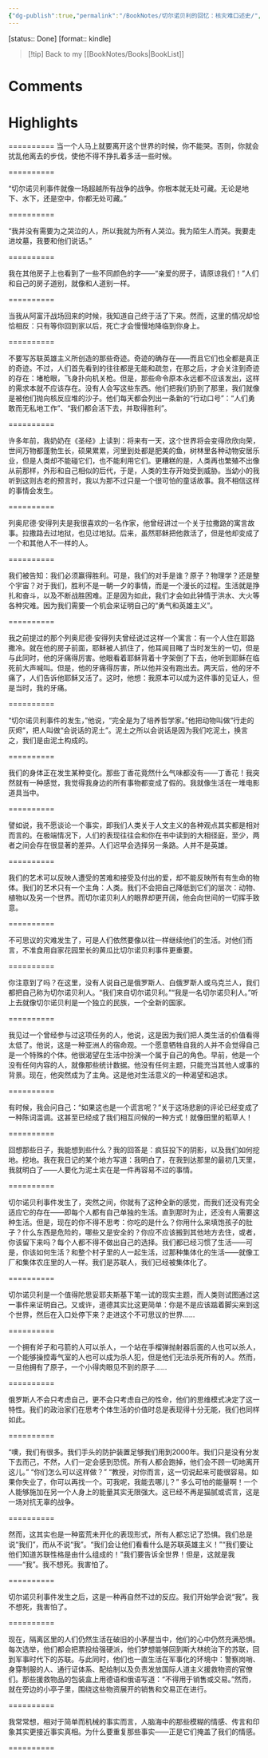 ```yaml
---
{"dg-publish":true,"permalink":"/BookNotes/切尔诺贝利的回忆：核灾难口述史/","title":"切尔诺贝利的回忆：核灾难口述史","noteIcon":""}
---
```


[status:: Done]
[format:: kindle]

>[!tip] Back to my [[BookNotes/Books\|BookList]]

# Comments

# Highlights

==========
当一个人马上就要离开这个世界的时候，你不能哭。否则，你就会扰乱他离去的步伐，使他不得不挣扎着多活一些时候。

==========

“切尔诺贝利事件就像一场超越所有战争的战争。你根本就无处可藏。无论是地下、水下，还是空中，你都无处可藏。”

==========


“我并没有需要为之哭泣的人，所以我就为所有人哭泣。我为陌生人而哭。我要走进坟墓，我要和他们说话。”

==========


我在其他房子上也看到了一些不同颜色的字——“亲爱的房子，请原谅我们！”人们和自己的房子道别，就像和人道别一样。

==========


当我从阿富汗战场回来的时候，我知道自己终于活了下来。然而，这里的情况却恰恰相反：只有等你回到家以后，死亡才会慢慢地降临到你身上。

==========

不要写苏联英雄主义所创造的那些奇迹。奇迹的确存在——而且它们也全都是真正的奇迹。不过，人们首先看到的往往都是无能和疏忽，在那之后，才会关注到奇迹的存在：堵枪眼，飞身扑向机关枪。但是，那些命令原本永远都不应该发出，这样的需求本就不应该存在。没有人会写这些东西。他们把我们扔到了那里，我们就像是被他们抛向核反应堆的沙子。他们每天都会列出一条新的“行动口号”：“人们勇敢而无私地工作”、“我们都会活下去，并取得胜利”。

==========


许多年前，我奶奶在《圣经》上读到：将来有一天，这个世界将会变得欣欣向荣，世间万物都蓬勃生长，硕果累累，河里到处都是肥美的鱼，树林里各种动物安居乐业，但是人类却不能碰它们，也不能利用它们。更糟糕的是，人类再也繁殖不出像从前那样，外形和自己相似的后代，于是，人类的生存开始受到威胁。当幼小的我听到这则古老的预言时，我以为那不过只是一个很可怕的童话故事。我不相信这样的事情会发生。

==========


列奥尼德·安得列夫是我很喜欢的一名作家，他曾经讲过一个关于拉撒路的寓言故事。拉撒路去过地狱，也见过地狱。后来，虽然耶稣把他救活了，但是他却变成了一个和其他人不一样的人。

==========


我们被告知：我们必须赢得胜利。可是，我们的对手是谁？原子？物理学？还是整个宇宙？对于我们，胜利不是一朝一夕的事情，而是一个漫长的过程。生活就是挣扎和奋斗，以及不断战胜困难。正是因为如此，我们才会如此钟情于洪水、大火等各种灾难。因为我们需要一个机会来证明自己的“勇气和英雄主义”。

==========


我之前提过的那个列奥尼德·安得列夫曾经说过这样一个寓言：有一个人住在耶路撒冷。就在他的房子前面，耶稣被人抓住了，他耳闻目睹了当时发生的一切，但是与此同时，他的牙痛得厉害。他眼看着耶稣背着十字架倒了下去，他听到耶稣在临死前大声喊叫。但是，他的牙痛得厉害，所以他并没有跑出去。两天后，他的牙不痛了，人们告诉他耶稣又活了。这时，他想：我原本可以成为这件事的见证人，但是当时，我的牙痛。

==========


“切尔诺贝利事件的发生，”他说，“完全是为了培养哲学家。”他把动物叫做“行走的灰烬”，把人叫做“会说话的泥土”。泥土之所以会说话是因为我们吃泥土，换言之，我们是由泥土构成的。

==========

我们的身体正在发生某种变化。那些丁香花竟然什么气味都没有——丁香花！我突然就有一种感觉，我觉得我身边的所有事物都变成了假的。我就像生活在一堆电影道具当中。

==========

譬如说，我不愿谈论一个事实，即我们人类关于人文主义的各种观点其实都是相对而言的。在极端情况下，人们的表现往往会和你在书中读到的大相径庭，至少，两者之间会存在很显著的差异。人们迟早会选择另一条路。人并不是英雄。

==========

我们的艺术可以反映人遭受的苦难和接受及付出的爱，却不能反映所有有生命的物体。我们的艺术只有一个主角：人类。我们不会把自己降低到它们的层次：动物、植物以及另一个世界。而切尔诺贝利人的眼界却更开阔，他会向世间的一切挥手致意。

==========

不可思议的灾难发生了，可是人们依然要像以往一样继续他们的生活。对他们而言，不准食用自家花园里长的黄瓜比切尔诺贝利事件更重要。

==========

你注意到了吗？在这里，没有人说自己是俄罗斯人、白俄罗斯人或乌克兰人，我们都把自己称为切尔诺贝利人。“我们来自切尔诺贝利。”“我是一名切尔诺贝利人。”听上去就像切尔诺贝利是一个独立的民族，一个全新的国家。

==========

我见过一个曾经参与过这项任务的人，他说，这是因为我们把人类生活的价值看得太低了。他说，这是一种亚洲人的宿命观。一个愿意牺牲自我的人并不会觉得自己是一个特殊的个体。他很渴望在生活中扮演一个属于自己的角色。早前，他是一个没有任何内容的人，就像那些统计数据。他没有任何主题，只能充当其他人或事的背景。现在，他突然成为了主角。这是他对生活意义的一种渴望和追求。

==========

有时候，我会问自己：“如果这也是一个谎言呢？”关于这场悲剧的评论已经变成了一种陈词滥调。这甚至已经成了我们相互问候的一种方式！就像田里的稻草人！

==========

回想那些日子，我能想到些什么？我的回答是：疯狂投下的阴影，以及我们如何挖地。挖地。我在我日记的某个地方写道：我明白了，在我到达那里的最初几天里，我就明白了——人要化为泥土实在是一件再容易不过的事情。

==========

切尔诺贝利事件发生了，突然之间，你就有了这种全新的感觉，而我们还没有完全适应它的存在——即每个人都有自己单独的生活。直到那时为止，还没有人需要这种生活。但是，现在的你不得不思考：你吃的是什么？你用什么来填饱孩子的肚子？什么东西是危险的，哪些又是安全的？你应不应该搬到其他地方去住，或者，你该留下来吗？每个人都不得不做出自己的选择。我们都已经习惯了生活——可是，你该如何生活？和整个村子里的人一起生活，过那种集体化的生活——就像工厂和集体农庄里的人一样。我们是苏联人，我们已经被集体化了。

==========

切尔诺贝利是一个值得陀思妥耶夫斯基下笔一试的现实主题，而人类则试图通过这一事件来证明自己。又或许，道德其实比这更简单：你是不是应该踮着脚尖来到这个世界，然后在入口处停下来？走进这个不可思议的世界……

==========


一个拥有斧子和弓箭的人可以杀人，一个站在手榴弹抛射器后面的人也可以杀人，一个能够操控毒气室的人也可以成为杀人犯，但是他们无法杀死所有的人。然而，一旦他拥有了原子，一个小得肉眼见不到的原子……

==========

俄罗斯人不会只考虑自己，更不会只考虑自己的性命，他们的思维模式决定了这一特性。我们的政治家们在思考个体生活的价值时总是表现得十分无能，我们也同样如此。

==========


“噢，我们有很多。我们手头的防护装置足够我们用到2000年。我们只是没有分发下去而己，不然，人们一定会感到恐慌。所有人都会跑掉，他们会不顾一切地离开这儿。” “你们怎么可以这样做？” “教授，对你而言，这一切说起来可能很容易。如果你失业了，你可以再找一个。可我呢，我能去哪儿？” 多么可怕的能量啊！一个人能够施加在另一个人身上的能量其实无限强大。这已经不再是猫腻或谎言，这是一场对抗无辜的战争。

==========


然而，这其实也是一种蛮荒未开化的表现形式，所有人都忘记了恐惧。我们总是说“我们”，而从不说“我”。“我们会让他们看看什么是苏联英雄主义！”“我们要让他们知道苏联性格是由什么组成的！”我们要告诉全世界！但是，这就是我——“我”。我不想死。我害怕了。

==========

切尔诺贝利事件发生之后，这是一种再自然不过的反应。我们开始学会说“我”。我不想死，我害怕了。

==========

现在，隔离区里的人们仍然生活在破旧的小茅屋当中，他们的心中仍然充满恐惧。每次选举，他们都会把票投给强硬派，他们梦想能够回到斯大林统治下的苏联，回到军事时代下的苏联。与此同时，他们也一直生活在军事化的环境中：警察岗哨、身穿制服的人、通行证体系、配给制以及负责发放国际人道主义援救物资的官僚们。那些援救物品的包装盒上用德语和俄语写道：“不得用于销售或交易。”然而，就在旁边的小亭子里，围绕这些物资展开的销售和交易正在进行。

==========


我常常想，相对于简单而机械的事实而言，人脑海中的那些模糊的情感、传言和印象其实更接近事实真相。为什么要重复那些事实——正是它们掩盖了我们的情感。

==========